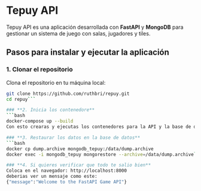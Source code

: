 # Tepuy API

Tepuy API es una aplicación desarrollada con **FastAPI** y **MongoDB** para gestionar un sistema de juego con salas, jugadores y tiles.

## **Pasos para instalar y ejecutar la aplicación**

### **1. Clonar el repositorio**
Clona el repositorio en tu máquina local:
```bash
git clone https://github.com/ruthbri/repuy.git
cd repuy```

### **2. Inicia los contenedore**
```bash
docker-compose up --build
Con esto crearas y ejecutas los contenedores para la API y la base de datos MongoDB```

### **3. Restaurar los datos en la base de datos**
```bash
docker cp dump.archive mongodb_tepuy:/data/dump.archive
docker exec -i mongodb_tepuy mongorestore --archive=/data/dump.archive```

### **4. Si quieres verificar que todo te salio bien**
Coloca en el navegador: http://localhost:8000
deberias ver un mensaje como este:
{"message":"Welcome to the FastAPI Game API"}


